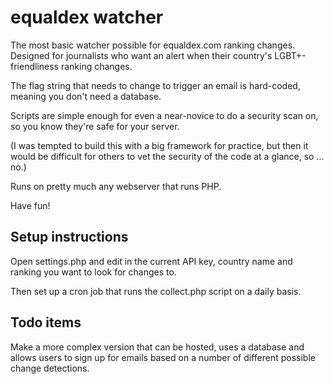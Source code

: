 # equaldex watcher

The most basic watcher possible for equaldex.com ranking changes. Designed for journalists who want an alert when their country's LGBT+-friendliness ranking changes.

The flag string that needs to change to trigger an email is hard-coded, meaning you don't need a database. 

Scripts are simple enough for even a near-novice to do a security scan on, so you know they're safe for your server. 

(I was tempted to build this with a big framework for practice, but then it would be difficult for others to vet the security of the code at a glance, so ... no.)

Runs on pretty much any webserver that runs PHP. 

Have fun!

## Setup instructions

Open settings.php and edit in the current API key, country name and ranking you want to look for changes to. 

Then set up a cron job that runs the collect.php script on a daily basis.

## Todo items

Make a more complex version that can be hosted, uses a database and allows users to sign up for emails based on a number of different possible change detections. 

